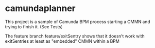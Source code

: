 # camundaplanner

This project is a sample of Camunda BPM process starting a CMMN and trying to finish it. (See Tests)

The feature branch feature/exitSentry shows that it doesn't work with exitSentries at least as "embedded" CMMN within a BPM 
